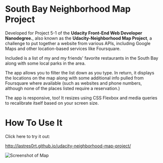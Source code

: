 # South Bay Neighborhood Map Project

Developed for Project 5-1 of the **Udacity Front-End Web Developer Nanodegree.**, also known as the **Udacity-Neighborhood Map Project**, a challenge to put together a website from various APIs, including Google Maps and other location-based services like Foursquare.

Included is a list of my and my friends' favorite restaurants in the South Bay along with some local parks in the area.

The app allows you to filter the list down as you type. In return, it displays the locations on the map along with some additional info pulled from Foursquare where available (such as websites and phone numbers, although none of the places listed require a reservation.)

The app is responsive, too! It resizes using CSS Flexbox and media queries to recalibrate itself based on your screen size.

# How To Use It

Click here to try it out:

<http://lastres0rt.github.io/udacity-neighborhood-map-project/>

![Screenshot of Map](http://i.imgur.com/gOvmzrv.png)
